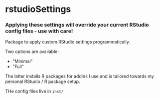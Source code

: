 
# rstudioSettings

### Applying these settings will override your current RStudio config files - use with care!

Package to apply custom RStudio settings programmatically.

Two options are available:

- "Minimal"
- "Full"

The latter installs R packages for addins I use and is tailored towards my personal RStudio / R package setup.

THe config files live in `inst/`.

